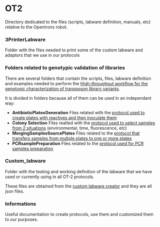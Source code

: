 # OT2

Directory dedicated to the files (scripts, labware definition, manuals, etc) relative to the Opentrons robot.

### 3PrinterLabware
Folder with the files needed to print some of the custom labware and adaptors that we use in our protocols

### Folders related to genotypic validation of libraries
There are several folders that contain the scripts, files, labware definition and examples needed to perform the [High-throughput workflow for the genotypic characterization of transposon library variants](dx.doi.org/10.17504/protocols.io.kqdg394jzg25/v1).

It is divided in folders because all of them can be used in an independant way:
* **AntibioticPlatesGeneration** Files related with the [protocol used to create plates with reactives and then inoculate them](dx.doi.org/10.17504/protocols.io.q26g7yb3kgwz/v1)
* **Colony Selection** Files realted with the [protocol used to select samples from 2 situations](dx.doi.org/10.17504/protocols.io.5qpvor5xdv4o/v1) (environmental, time, fluorescence, etc)
* **MergingSamplesSourcePlates** Files related to the [protocol that transfers samples from multple plates to one or more plates](dx.doi.org/10.17504/protocols.io.6qpvr4o62gmk/v1)
* **PCRsamplePreparation** Files related to the [protocol used for PCR samples preparation](dx.doi.org/10.17504/protocols.io.n92ldpyznl5b/v1)

### Custom_labware
Folder with the testing and working definition of the labware that we have used or currently using in all OT-2 protocols.

These files are obtained from the [custom labware creator](https://labware.opentrons.com/create/) and they are all json files.

### Informations
Useful documentation to create protocols, use them and customized them to our purposes.
